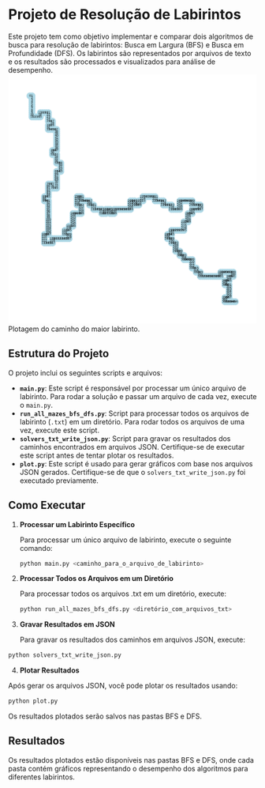 # Projeto de Resolução de Labirintos

Este projeto tem como objetivo implementar e comparar dois algoritmos de busca para resolução de labirintos: Busca em Largura (BFS) e Busca em Profundidade (DFS). Os labirintos são representados por arquivos de texto e os resultados são processados e visualizados para análise de desempenho.
![Maze 50](./DFS/maze50.png)
Plotagem do caminho do maior labirinto.
## Estrutura do Projeto

O projeto inclui os seguintes scripts e arquivos:

- **`main.py`**: Este script é responsável por processar um único arquivo de labirinto. Para rodar a solução e passar um arquivo de cada vez, execute o `main.py`.
- **`run_all_mazes_bfs_dfs.py`**: Script para processar todos os arquivos de labirinto (`.txt`) em um diretório. Para rodar todos os arquivos de uma vez, execute este script.
- **`solvers_txt_write_json.py`**: Script para gravar os resultados dos caminhos encontrados em arquivos JSON. Certifique-se de executar este script antes de tentar plotar os resultados.
- **`plot.py`**: Este script é usado para gerar gráficos com base nos arquivos JSON gerados. Certifique-se de que o `solvers_txt_write_json.py` foi executado previamente.

## Como Executar

1. **Processar um Labirinto Específico**

   Para processar um único arquivo de labirinto, execute o seguinte comando:

   ```bash
   python main.py <caminho_para_o_arquivo_de_labirinto>
   ```
2. **Processar Todos os Arquivos em um Diretório**

    Para processar todos os arquivos .txt em um diretório, execute:

    ```bash
    python run_all_mazes_bfs_dfs.py <diretório_com_arquivos_txt>
    ```
3. **Gravar Resultados em JSON**

   Para gravar os resultados dos caminhos em arquivos JSON, execute:

  ```bash
  python solvers_txt_write_json.py
  ```

4. **Plotar Resultados**

  Após gerar os arquivos JSON, você pode plotar os resultados usando:

  ```bash
  python plot.py
  ```
  Os resultados plotados serão salvos nas pastas BFS e DFS.

## Resultados
  Os resultados plotados estão disponíveis nas pastas BFS e DFS, onde cada pasta contém gráficos representando o desempenho dos algoritmos para diferentes labirintos.
